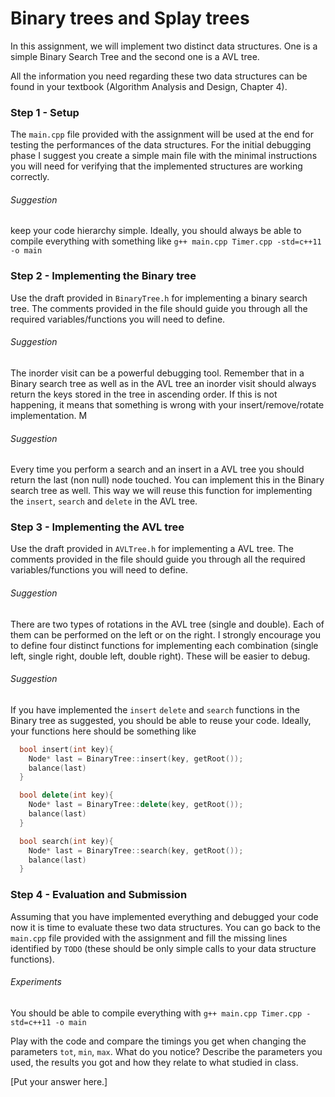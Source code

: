 # Binary trees and Splay trees

In this assignment, we will implement two distinct data structures. One is a simple Binary Search Tree and the second one is a AVL tree.

All the information you need regarding these two data structures can be found in your textbook (Algorithm Analysis and Design, Chapter 4).



### Step 1 - Setup

The `main.cpp` file provided with the assignment will be used at the end for testing the performances of the data structures. For the initial debugging phase I suggest you create a simple main file with the minimal instructions you will need for verifying that the implemented structures are working correctly.

###### Suggestion
keep your code hierarchy simple. Ideally, you should always be able to compile everything with something like `g++ main.cpp Timer.cpp -std=c++11 -o main`

### Step 2 - Implementing the Binary tree

Use the draft provided in `BinaryTree.h` for implementing a binary search tree. The comments provided in the file should guide you through all the required variables/functions you will need to define.

###### Suggestion
The inorder visit can be a powerful debugging tool. Remember that in a Binary search tree as well as in the AVL tree an inorder visit should always return the keys stored in the tree in ascending order. If this is not happening, it means that something is wrong with your insert/remove/rotate implementation.
M
###### Suggestion
Every time you perform a search and an insert in a AVL tree you should return the last (non null) node touched. You can implement this in the Binary search tree as well. This way we will reuse this function for implementing the `insert`, `search` and `delete` in the AVL tree.  



### Step 3 - Implementing the AVL tree

Use the draft provided in `AVLTree.h` for implementing a AVL tree. The comments provided in the file should guide you through all the required variables/functions you will need to define.

###### Suggestion
There are two types of rotations in the AVL tree (single and double). Each of them can be performed on the left or on the right. I strongly encourage you to define four distinct functions for implementing each combination (single left, single right, double left, double right). These will be easier to debug.

###### Suggestion
If you have implemented the `insert` `delete` and `search` functions in the Binary tree as suggested, you should be able to reuse your code. Ideally, your functions here should be something like

```c++
  bool insert(int key){
    Node* last = BinaryTree::insert(key, getRoot());
    balance(last)
  }
```

```c++
  bool delete(int key){
    Node* last = BinaryTree::delete(key, getRoot());
    balance(last)
  }
```

```c++
  bool search(int key){
    Node* last = BinaryTree::search(key, getRoot());
    balance(last)
  }
```

### Step 4 - Evaluation and Submission

Assuming that you have implemented everything and debugged your code now it is time to evaluate these two data structures. You can go back to the `main.cpp` file provided with the assignment and fill the missing lines identified by `TODO` (these should be only simple calls to your data structure functions).


###### Experiments

You should be able to compile everything with `g++ main.cpp Timer.cpp -std=c++11 -o main`

Play with the code and compare the timings you get when changing the parameters `tot`, `min`, `max`. What do you notice? Describe the parameters you used, the results you got and how they relate to what studied in class.

[Put your answer here.]
